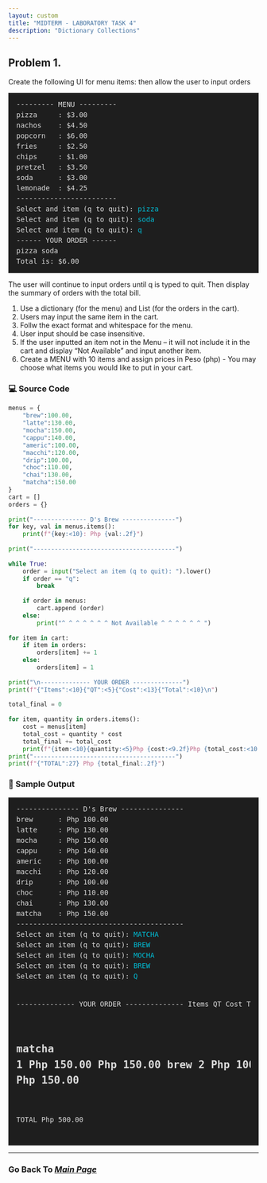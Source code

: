 ```yaml
---
layout: custom
title: "MIDTERM - LABORATORY TASK 4"
description: "Dictionary Collections"
---
```


## Problem 1.
Create the following UI for menu items: then allow the user to input orders
<div style="background-color:#1e1e1e; color:#dcdcdc; border:1px solid #333; padding:12px 15px; font-family:'Courier New', monospace; font-size:14px; line-height:1.5; overflow-y:auto;">
<pre style="margin:0; white-space:pre;">--------- MENU ---------
pizza     : $3.00
nachos    : $4.50
popcorn   : $6.00
fries     : $2.50
chips     : $1.00
pretzel   : $3.50
soda      : $3.00
lemonade  : $4.25
------------------------
Select and item (q to quit): <span style="color:#00bcd4;">pizza</span>
Select and item (q to quit): <span style="color:#00bcd4;">soda</span>
Select and item (q to quit): <span style="color:#00bcd4;">q</span>
------ YOUR ORDER ------
pizza soda
Total is: $6.00
</code></pre>
  </div>  
  
The user will continue to input orders until q is typed to quit. Then display the summary of
orders with the total bill.  
1. Use a dictionary (for the menu) and List (for the orders in the cart).  
2. Users may input the same item in the cart.  
3. Follw the exact format and whitespace for the menu.  
4. User input should be case insensitive.  
5. If the user inputted an item not in the Menu – it will not include it in the cart and
display “Not Available” and input another item.  
6. Create a MENU with 10 items and assign prices in Peso (php) - You may choose what
items you would like to put in your cart.  

### 💻 Source Code
```python
menus = {  
    "brew":100.00,  
    "latte":130.00,  
    "mocha":150.00,  
    "cappu":140.00,  
    "americ":100.00,  
    "macchi":120.00,  
    "drip":100.00,  
    "choc":110.00,  
    "chai":130.00,  
    "matcha":150.00  
}  
cart = []  
orders = {}  
  
print("--------------- D's Brew ---------------")  
for key, val in menus.items():  
    print(f"{key:<10}: Php {val:.2f}")  
    
print("----------------------------------------")
  
while True:  
    order = input("Select an item (q to quit): ").lower()  
    if order == "q":  
        break  
      
    if order in menus:  
        cart.append (order)  
    else:  
        print("^ ^ ^ ^ ^ ^ ^ Not Available ^ ^ ^ ^ ^ ^ ")  
  
for item in cart:  
    if item in orders:  
        orders[item] += 1  
    else:  
        orders[item] = 1  
          
print("\n-------------- YOUR ORDER --------------")  
print(f"{"Items":<10}{"QT":<5}{"Cost":<13}{"Total":<10}\n")  
  
total_final = 0  
  
for item, quantity in orders.items():  
    cost = menus[item]  
    total_cost = quantity * cost  
    total_final += total_cost  
    print(f"{item:<10}{quantity:<5}Php {cost:<9.2f}Php {total_cost:<10.2f}")  
print("----------------------------------------")      
print(f"{"TOTAL":27} Php {total_final:.2f}")  
``` 
  
### 🧾 Sample Output
<div style="background-color:#1e1e1e; color:#dcdcdc; border:1px solid #333; padding:12px 15px; font-family:'Courier New', monospace; font-size:14px; line-height:1.5; overflow-y:auto;">
<pre style="margin:0; white-space:pre;">--------------- D's Brew ---------------
brew      : Php 100.00
latte     : Php 130.00
mocha     : Php 150.00
cappu     : Php 140.00
americ    : Php 100.00
macchi    : Php 120.00
drip      : Php 100.00
choc      : Php 110.00
chai      : Php 130.00
matcha    : Php 150.00
----------------------------------------
Select an item (q to quit): <span style="color:#00bcd4;">MATCHA</span>
Select an item (q to quit): <span style="color:#00bcd4;">BREW</span>
Select an item (q to quit): <span style="color:#00bcd4;">MOCHA</span>
Select an item (q to quit): <span style="color:#00bcd4;">BREW</span>
Select an item (q to quit): <span style="color:#00bcd4;">Q</span>

-------------- YOUR ORDER --------------
Items     QT   Cost         Total

matcha    1    Php 150.00   Php 150.00
brew      2    Php 100.00   Php 200.00
mocha     1    Php 150.00   Php 150.00
----------------------------------------
TOTAL                       Php 500.00
</code></pre>
</div>

---  

### Go Back To [*Main Page*](https://noeljustine.github.io/7OOP-PORTFOLIO/)
